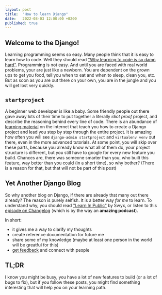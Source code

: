 ```yaml
---
layout: post
title:  "How to learn Django"
date:   2022-08-03 12:00:00 +0200
published: true
---
```


## Welcome to the Django!

Learning programming seems so easy.
Many people think that it is easy to learn how to code.
Well they should read ["Why learning to code is so damn hard"][1].
Programming is not easy. 
And until you are faced with real world problems, your are just like a newborn.
You are dependent on the grown ups to get you food, tell you when to eat and when to sleep, clean you, etc.
But as soon as you are out there on your own, you are in the jungle and you will get lost very quickly.

## `startproject`

A beginner web developer is like a baby.
Some friendly people out there gave away lots of their time to put together a literally _idiot proof_ project, and describe the reasoning behind every line of code.
There is an abundance of [learning material][todo-learning-material] on the internet that teach you how to create a Django project and lead you step by step through the entire project.
It is amazing how often you will see `django-admin startproject` and `virtualenv venv` out there, even in the more advanced tutorials.
At some point, you will skip over these parts, because you already know what all of them do, your project structure is different, but you still have to google for every new feature you build.
Chances are, there was someone smarter than you, who built this feature, way better than you could (in a short time), so why bother?
(There is a reason for that, but that will not be part of this post)

## **Y**et **A**nother **D**jango **B**log

So why another blog on Django, if there are already that many out there already?
The reason is purely selfish.
It is a better way _for me_ to learn.
To understand why, you should read ["Learn In Public"][2] by Swyx, or listen to this [episode on Changelog][3] (which is by the way an **amazing podcast**).

In short: 
* it gives me a way to clarify my thoughts
* create reference documentation for future me
* share some of my knowledge (maybe at least one person in the world will be greatful for this)
* [get feedback][todo-feedback] and connect with people

## TL;DR

I know you might be busy, you have a lot of new features to build (or a lot of bugs to fix), but if you follow these posts, you might find something interesting that will help you on your learning path.




[1]: https://www.thinkful.com/blog/why-learning-to-code-is-so-damn-hard/?ref=minimalistdjango.com
[2]: https://www.swyx.io/learn-in-public/
[3]: https://changelog.com/podcast/467

[todo-learning-material]: # (create a page with learnin material links)
[todo-feedback]: # (Form for feedback)
[todo]: # (Welcome to the django header)
